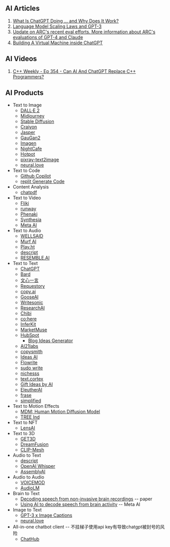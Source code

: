 ## AI Articles
1. [What Is ChatGPT Doing … and Why Does It Work?](https://writings.stephenwolfram.com/2023/02/what-is-chatgpt-doing-and-why-does-it-work/)
2. [Language Model Scaling Laws and GPT-3](https://towardsdatascience.com/language-model-scaling-laws-and-gpt-3-5cdc034e67bb)
3. [Update on ARC's recent eval efforts. More information about ARC's evaluations of GPT-4 and Claude](https://evals.alignment.org/blog/2023-03-18-update-on-recent-evals/)
4. [Building A Virtual Machine inside ChatGPT](https://www.engraved.blog/building-a-virtual-machine-inside/)

## AI Videos
1. [C++ Weekly - Ep 354 - Can AI And ChatGPT Replace C++ Programmers?](https://www.youtube.com/watch?v=TIDA6pvjEE0)

## AI Products
- Text to Image
	- [DALL·E 2](https://openai.com/product/dall-e-2)
	- [Midjourney](www.midjourney.com)
	- [Stable Diffusion](https://stablediffusionweb.com/)
	- [Craiyon](https://www.craiyon.com/)
	- [Jasper](https://www.jasper.ai/)
	- [GauGan2](http://gaugan.org/gaugan2/)
	- [Imagen](https://imagen.research.google/)
	- [NightCafe](https://creator.nightcafe.studio/)
	- [Hotpot](https://hotpot.ai/)
	- [pixray-text2image](https://replicate.com/pixray/text2image)
	- [neural.love](https://neural.love/)
- Text to Code
	- [Github Copilot](https://github.com/features/copilot)
	- [replit Generate Code](https://replit.com/)
- Content Analysis
	- [chatpdf](https://www.chatpdf.com/)
- Text to Video
	- [Fliki](https://fliki.ai/)
	- [runway](https://runwayml.com/)
	- [Phenaki](https://phenaki.video/)
	- [Synthesia](https://www.synthesia.io/)
	- [Meta AI](https://ai.facebook.com/)
- Text to Audio
	- [WELLSAID](https://wellsaidlabs.com/)
	- [Murf AI](https://murf.ai/)
	- [Play.ht](https://play.ht/)
	- [descript](https://www.descript.com/)
	- [RESEMBLE.AI](https://www.resemble.ai/)
- Text to Text
	- [ChatGPT](https://chat.openai.com/)
	- [Bard](https://bard.google.com/)
	- [文心一言](https://yiyan.baidu.com/)
	- [Requestory](https://requstory.com/)
	- [copy.ai](https://www.copy.ai/)
	- [GooseAI](https://goose.ai/)
	- [Writesonic](https://writesonic.com/)
	- [ResearchAI](https://research-ai.io/)
	- [Chibi](https://chibi.ai/)
	- [co:here](https://cohere.ai/)
	- [InferKit](https://inferkit.com/)
	- [MarketMuse](https://www.marketmuse.com/)
	- [HubSpot](https://www.hubspot.com/artificial-intelligence)
		- [Blog Ideas Generator](https://www.hubspot.com/blog-topic-generator)
	- [AI21labs](https://www.ai21.com/)
	- [copysmith](https://copysmith.ai/)
	- [Ideas AI](https://ideasai.com/)
	- [Flowrite](https://www.flowrite.com/)
	- [sudo write](https://www.sudowrite.com/)
	- [nichesss](https://nichesss.com/)
	- [text.cortex](https://textcortex.com/)
	- [Gift Ideas by AI](http://uaudarila.com/)
	- [EleutherAI](https://www.eleuther.ai/)
	- [frase](https://www.frase.io/)
	- [simplified](https://simplified.com/ai-writer/)
- Text to Motion Effects
	- [MDM: Human Motion Diffusion Model](https://guytevet.github.io/mdm-page/)
	- [TREE Ind](https://www.tree.industries/)
- Text to NFT
	- [LensAI](https://lens-ai.com/)
- Text to 3D
	- [GET3D](https://nv-tlabs.github.io/GET3D/)
	- [DreamFusion](https://dreamfusion3d.github.io/)
	- [CLIP-Mesh](https://www.nasir.lol/clipmesh)
- Audio to Text
	- [descript](https://www.descript.com/)
	- [OpenAI Whisper](https://openai.com/research/whisper)
	- [AssemblyAI](https://www.assemblyai.com/)
- Audio to Audio
	- [VOICEMOD](https://www.voicemod.net/zh/)
	- [AudioLM](https://google-research.github.io/seanet/audiolm/examples/)
- Brain to Text
	- [Decoding speech from non-invasive brain recordings](https://arxiv.org/abs/2208.12266) -- paper
	- [Using AI to decode speech from brain activity](https://ai.facebook.com/blog/ai-speech-brain-activity/) -- Meta AI
- Image to Text
	- [GPT-3 x Image Captions](https://gpt3demo.com/apps/gpt-3-x-image-captions)
	- [neural.love](https://neural.love/)
- All-in-one chatbot client -- 不挂梯子使用api key有导致chatgpt被封号的风险
	- [ChatHub](https://github.com/chathub-dev/chathub)